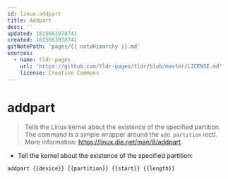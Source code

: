 ```yaml
---
id: linux.addpart
title: Addpart
desc: ''
updated: 1615663978741
created: 1615663978741
gitNotePath: 'pages/{{ noteHiearchy }}.md'
sources:
  - name: tldr-pages
    url: 'https://github.com/tldr-pages/tldr/blob/master/LICENSE.md'
    license: Creative Commons
---
```

# addpart

> Tells the Linux kernel about the existence of the specified partition.
> The command is a simple wrapper around the `add partition` ioctl.
> More information: <https://linux.die.net/man/8/addpart>.

- Tell the kernel about the existence of the specified partition:

`addpart {{device}} {{partition}} {{start}} {{length}}`

